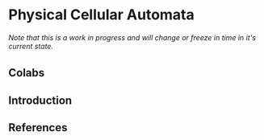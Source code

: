 # Physical Cellular Automata
###### Note that this is a work in progress and will change or freeze in time in it's current state.

## Colabs

## Introduction

## References
